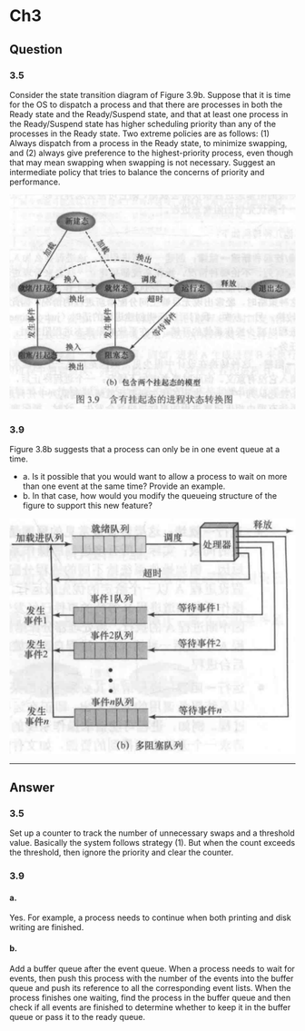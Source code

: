 # Ch3
## Question
### 3.5
Consider the state transition diagram of Figure 3.9b. Suppose that it is time for the OS to dispatch a process and that there are processes in both the Ready state and the Ready/Suspend state, and that at least one process in the Ready/Suspend state has higher scheduling priority than any of the processes in the Ready state. Two extreme policies are as follows: (1) Always dispatch from a process in the Ready state, to minimize swapping, and (2) always give preference to the highest-priority process, even though that may mean swapping when swapping is not necessary. Suggest an intermediate policy that tries to balance the concerns of priority and performance.

![Figure 3.9b](Assets/7761EF31986706181109E56C75E0BB6C.png)

### 3.9
Figure 3.8b suggests that a process can only be in one event queue at a time.
- a. Is it possible that you would want to allow a process to wait on more than one event at the same time? Provide an example.
- b. In that case, how would you modify the queueing structure of the figure to support this new feature?

![Figure 3.8b](Assets/E016AF7FEA7BB07A80113226E5644A7C.png)

---

## Answer
### 3.5
Set up a counter to track the number of unnecessary swaps and a threshold value. Basically the system follows strategy (1). But when the count exceeds the threshold, then ignore the priority and clear the counter.

### 3.9
#### a.
Yes. For example, a process needs to continue when both printing and disk writing are finished.

#### b.
Add a buffer queue after the event queue. When a process needs to wait for events, then push this process with the number of the events into the buffer queue and push its reference to all the corresponding event lists. When the process finishes one waiting, find the process in the buffer queue and then check if all events are finished to determine whether to keep it in the buffer queue or pass it to the ready queue.
